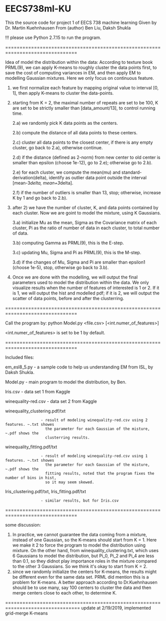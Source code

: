 # EECS738ml-KU
This the source code for project 1 of EECS 738 machine learning
Given by Dr. Martin Kuehnhausen
From (author) Ben Liu, Daksh Shukla

!!! please use Python 2.7.15 to run the program.

===============================================================================

Idea of model the distribution within the data:
According to texture book PRML(9), we can apply K-means to roughly cluster the
data points first, to save the cost of computing variances in EM, and then apply
EM to modelling Gaussian mixtures. Here we only focus on continuous feature.
1) we first normalize each feature by mapping original value to interval [0, 1], 
   then apply K-means to cluster the data-points.
2) starting from K = 2, the maximal number of repeats are set to be 100, K are
   set to be strictly smaller than [data_amount/13], to control running time.
   
   2.a) we randomly pick K data points as the centers.
   
   2.b) compute the distance of all data points to these centers.
   
   2.c) cluster all data points to the closest center, if there is any empty 
        cluster, go back to 2.a), otherwise continue.
        
   2.d) if the distance (defined as 2-norm) from new center to old center is
        smaller than epsilon (choose 1e-12), go to 2.e); otherwise go to 2.b).
        
   2.e) for each cluster, we compute the mean(mu) and standard-derivation(delta), 
        identify as outlier data point outside the interval [mean-3*delta, mean+3*delta].
        
   2.f) if the number of outliers is smaller than 13, stop; otherwise, increase
        K by 1 and go back to 2.b).
        
3) after 2) we have the number of cluster, K, and data points contained by each
   cluster. Now we are goint to model the mixture, using K Gaussians. 
   
   3.a) initialize Mu as the mean, Sigma as the Covariance matrix of each cluster,
        Pi as the ratio of number of data in each cluster, to total number of data.
        
   3.b) computing Gamma as PRML(9), this is the E-step.
   
   3.c) updating Mu, Sigma and Pi as PRML(9), this is the M-step.
   
   3.d) if the changes of Mu, Sigma and Pi are smaller than epsilon1 (choose 1e-5), stop,
        otherwise go back to 3.b).
        
4) Once we are done with the modelling, we will output the final parameters used to model
   the distribution within the data. We only visualize results when the number of features
   of interested is 1 or 2. If it is 1, we will output the hist and modelled pdf; if it is
   2, we will output the scatter of data points, before and after the clusterring.
   
===============================================================================

Call the program by:
python Model.py <file.csv> [<int.numer_of_features>]

<int.numer_of_features> is set to be 1 by default.


===============================================================================

Included files:

em_esl8_5.py        - a sample code to help us understanding EM from ISL, by Daksh Shukla.

Model.py            - main program to model the distribution, by Ben.

Iris.csv            - data set 1 from Kaggle

winequality-red.csv - data set 2 from Kaggle

winequality_clustering.pdf/txt

                    - result of modeling winequality-red.csv using 2 features. ~.txt showes 
                      the parameter for each Gaussian of the misture, ~.pdf shows the 
                      clusterring results.
                      
winequality_fitting.pdf/txt   

                    - result of modeling winequality-red.csv using 1 features. ~.txt showes 
                      the parameter for each Gaussian of the misture, ~.pdf shows the 
                      fitting results, noted that the program fixes the number of bins in hist,
                      so it may seem skewed.
                      
Iris_clustering.pdf/txt, Iris_fitting.pdf/txt

                    - similar results, but for Iris.csv
                    
===============================================================================

some discussion:
1) In practice, we cannot guarantee the data coming from a mixture, instead of one Gaussian, so 
   the K-means should start from K = 1. Here we make it 2 to force the program to model the 
   distribution using mixture. 
   On the other hand, from winequality_clustering.txt, which uses 6 Gaussians to model the 
   distribution, but Pi_0, Pi_2 and Pi_4 are less than 0.1, so they didnot play importance roles
   in the mixture compared to the other 3 Gaussians. So we think it's okay to start from K = 2.
2) since we randomly initialize the centers for K-means, the results might be different even for 
   the same data set. PRML did mention this is a problem for K-means. A better approach according
   to Dr.Kuehnhausen should be to use many, say 100 centers to 
   cluster the data and then merge centers close to each other, to determine K.

================================================================================
update at 2/19/2019,
implemented grid-merge K-means
